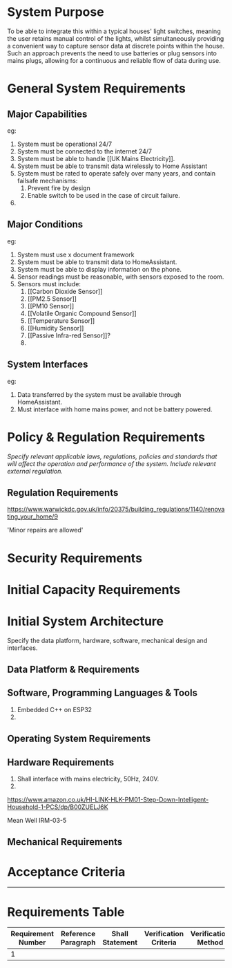 
# System Purpose

To be able to integrate this within a typical houses' light switches, meaning the user retains manual control of the lights, whilst simultaneously providing a convenient way to capture sensor data at discrete points within the house. Such an approach prevents the need to use batteries or plug sensors into mains plugs, allowing for a continuous and reliable flow of data during use. 
# General System Requirements

## Major Capabilities
eg:
1. System must be operational 24/7
2. System must be connected to the internet 24/7
3. System must be able to handle [[UK Mains Electricity]]. 
4. System must be able to transmit data wirelessly to Home Assistant
5. System must be rated to operate safely over many years, and contain failsafe mechanisms:
	1. Prevent fire by design
	2. Enable switch to be used in the case of circuit failure. 
6. 
## Major Conditions
eg:
1. System must use x document framework
2. System must be able to transmit data to HomeAssistant. 
3. System must be able to display information on the phone. 
4. Sensor readings must be reasonable, with sensors exposed to the room. 
5. Sensors must include:
	1. [[Carbon Dioxide Sensor]]
	2. [[PM2.5 Sensor]]
	3. [[PM10 Sensor]]
	4. [[Volatile Organic Compound Sensor]]
	5. [[Temperature Sensor]]
	6. [[Humidity Sensor]]
	7. [[Passive Infra-red Sensor]]?
	8. 

## System Interfaces
eg:
1. Data transferred by the system must be available through HomeAssistant. 
2. Must interface with home mains power, and not be battery powered. 


# Policy & Regulation Requirements
*Specify relevant applicable laws, regulations, policies and standards that will affect the operation and performance of the system. Include relevant external regulation.*

## Regulation Requirements

https://www.warwickdc.gov.uk/info/20375/building_regulations/1140/renovating_your_home/9

'Minor repairs are allowed'


# Security Requirements

# Initial Capacity Requirements


# Initial System Architecture 
Specify the data platform, hardware, software, mechanical design and interfaces. 
## Data Platform & Requirements

## Software, Programming Languages & Tools

1. Embedded C++ on ESP32
2. 


## Operating System Requirements

## Hardware Requirements
1. Shall interface with mains electricity, 50Hz, 240V. 
2. 

https://www.amazon.co.uk/HI-LINK-HLK-PM01-Step-Down-Intelligent-Household-1-PCS/dp/B00ZUELJ6K

Mean Well IRM-03-5
## Mechanical Requirements

# Acceptance Criteria 



---
# Requirements Table

| Requirement Number | Reference Paragraph | Shall Statement | Verification Criteria | Verification Method | Results |
| ------------------ | ------------------- | --------------- | --------------------- | ------------------- | ------- |
| 1                  |                     |                 |                       |                     |         |


